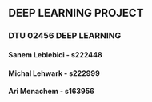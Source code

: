 ## DEEP LEARNING PROJECT 
### DTU 02456 DEEP LEARNING 
#### Sanem Leblebici - s222448
#### Michal Lehwark - s222999
#### Ari Menachem - s163956